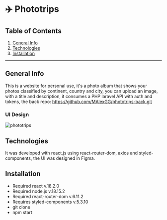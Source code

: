 # :airplane: Phototrips

## Table of Contents
1. [General Info](#general-info)
2. [Technologies](#technologies)
3. [Installation](#installation)

***
## General Info

This is a website for personal use, it's a photo album that shows your photos classified by continent, country and city, you can upload an image, with a title and description, it consumes a PHP laravel API with auth and tokens, the back repo: https://github.com/MAlexGG/phototrips-back.git

### UI Design

![phototrips](https://github.com/MAlexGG/phototrips-front/assets/73828751/043f5830-99ed-4ed4-88f1-d10b114c4791)

## Technologies
It was developed with react.js using react-router-dom, axios and styled-components, the UI was designed in Figma. 

## Installation
- Required react v.18.2.0
- Required node.js v.18.15.2
- Required react-router-dom v.6.11.2
- Requires styled-components v.5.3.10
- git clone <repository>
- npm start
